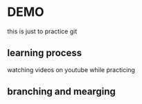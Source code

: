 # DEMO
this is just to practice git 

## learning process
watching videos on youtube while practicing 

## branching and mearging